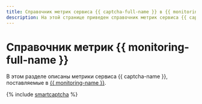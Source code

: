 ```yaml
---
title: Справочник метрик сервиса {{ captcha-full-name }} в {{ monitoring-full-name }}
description: На этой странице приведен справочник метрик сервиса {{ captcha-name }}, поставляемых в {{ monitoring-full-name }}.
---
```


# Справочник метрик {{ monitoring-full-name }}

В этом разделе описаны метрики сервиса {{ captcha-name }}, поставляемые в [{{ monitoring-name }}](../monitoring/).

{% include [smartcaptcha](../_includes/monitoring/metrics-ref/smartcaptcha.md) %}
